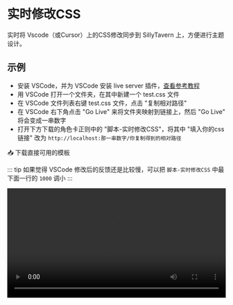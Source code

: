 # 实时修改CSS

实时将 Vscode（或Cursor）上的CSS修改同步到 SillyTavern 上，方便进行主题设计。

## 示例

- 安装 VSCode，并为 VSCode 安装 live server 插件，[查看参考教程](https://sillytavern-stage-girls-dog.readthedocs.io/tool_and_experience/_vscode/index.html)
- 用 VSCode 打开一个文件夹，在其中新建一个 test.css 文件
- 在 VSCode 文件列表右键 test.css 文件，点击 "复制相对路径"
- 在 VSCode 右下角点击 "Go Live" 来将文件夹映射到链接上，然后 "Go Live" 将会变成一串数字
- 打开下方下载的角色卡正则中的 "脚本-实时修改CSS"，将其中 "填入你的css链接" 改为 `http://localhost:那一串数字/你复制得到的相对路径`

<MyButton url="https://gitgud.io/SmilingFace/tavern_resource/-/raw/main/前端助手/实时修改css/角色卡.png?inline=false">📥 下载直接可用的模板</MyButton>

::: tip
如果觉得 VSCode 修改后的反馈还是比较慢，可以把 `脚本-实时修改CSS` 中最下面一行的 `1000` 调小
:::

<video width="100%" height="auto" controls>
  <source src="https://cdn.discordapp.com/attachments/1333758463582404670/1333758468737470554/2025-01-28_19.15.30.mov?ex=67ab325e&is=67a9e0de&hm=b24d8ccb4b86bc89d61fb244ec2f6034d110624e31ff8c223dc6cb11f1717664&" type="video/mp4">
  您的浏览器不支持 video 标签
</video>
